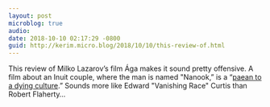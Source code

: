 ```yaml
---
layout: post
microblog: true
audio: 
date: 2018-10-10 02:17:29 -0800
guid: http://kerim.micro.blog/2018/10/10/this-review-of.html
---
```

This review of Milko Lazarov’s film Ága makes it sound pretty offensive. A film about an Inuit couple, where the man is named "Nanook,” is a “[paean to a dying culture](https://variety.com/2018/film/reviews/aga-review-berlinale-2018-1202709567/).” Sounds more like Edward "Vanishing Race" Curtis than Robert Flaherty…
